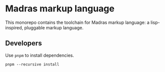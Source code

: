 # Madras markup language

This monorepo contains the toolchain for Madras markup language: a lisp-inspired, pluggable markup language.

## Developers

Use `pnpm` to install dependencies.

```Shell
pnpm --recursive install
```
